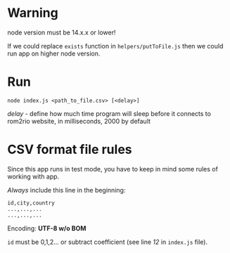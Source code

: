 # Warning
node version must be 14.x.x or lower!

If we could replace `exists` function in `helpers/putToFile.js` then we could run app on higher node version.

# Run
```
node index.js <path_to_file.csv> [<delay>]
```

*delay* - define how much time program will sleep before it connects to rom2rio website, in milliseconds, 2000 by default

# CSV format file rules
Since this app runs in test mode, you have to keep in mind some rules of working with app.

*Always* include this line in the beginning:
```
id,city,country
...,...,...
...,...,...
```

Encoding: **UTF-8 w/o BOM**

`id` must be 0,1,2... or subtract coefficient (see line *12* in `index.js` file).